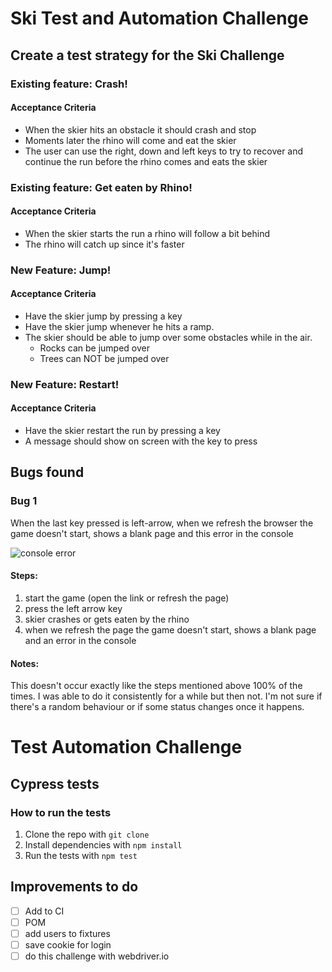 # Ski Test and Automation Challenge

## Create a test strategy for the Ski Challenge

### Existing feature: Crash!

#### Acceptance Criteria

- When the skier hits an obstacle it should crash and stop
- Moments later the rhino will come and eat the skier
- The user can use the right, down and left keys to try to recover and continue the run before the rhino comes and eats the skier

### Existing feature: Get eaten by Rhino!

#### Acceptance Criteria

- When the skier starts the run a rhino will follow a bit behind
- The rhino will catch up since it's faster

### New Feature: Jump!

#### Acceptance Criteria

- Have the skier jump by pressing a key
- Have the skier jump whenever he hits a ramp.
- The skier should be able to jump over some obstacles while in the air.
  - Rocks can be jumped over
  - Trees can NOT be jumped over

### New Feature: Restart!

#### Acceptance Criteria

- Have the skier restart the run by pressing a key
- A message should show on screen with the key to press

## Bugs found

### Bug 1

When the last key pressed is left-arrow, when we refresh the browser the game doesn't start, shows a blank page and this error in the console

![console error](https://i.ibb.co/k61kMt3/Screenshot-2023-10-31-at-19-13-22.png)

#### Steps:

1. start the game (open the link or refresh the page)
1. press the left arrow key
1. skier crashes or gets eaten by the rhino
1. when we refresh the page the game doesn't start, shows a blank page and an error in the console

#### Notes:

This doesn't occur exactly like the steps mentioned above 100% of the times.
I was able to do it consistently for a while but then not.
I'm not sure if there's a random behaviour or if some status changes once it happens.

# Test Automation Challenge

## Cypress tests

### How to run the tests

1. Clone the repo with `git clone`
1. Install dependencies with `npm install`
1. Run the tests with `npm test`

## Improvements to do

- [ ] Add to CI
- [ ] POM
- [ ] add users to fixtures
- [ ] save cookie for login
- [ ] do this challenge with webdriver.io
